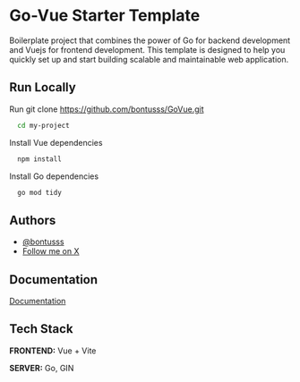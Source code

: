 
# Go-Vue Starter Template

Boilerplate project that combines the power of Go for backend development and Vuejs for frontend development. This template is designed to help you quickly set up and start building scalable and maintainable web application.



## Run Locally

Run git clone https://github.com/bontusss/GoVue.git

```bash
  cd my-project
```

Install Vue dependencies

```bash
  npm install
```

Install Go dependencies

```bash
  go mod tidy
```
## Authors

- [@bontusss](https://www.github.com/bontusss)
- [Follow me on X](https://x.com/bontusss)


## Documentation

[Documentation](https://linktodocumentation)


## Tech Stack

**FRONTEND:** Vue + Vite

**SERVER:** Go, GIN

